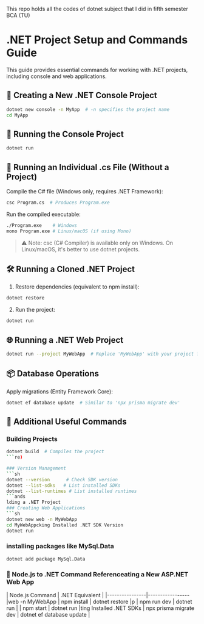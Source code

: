 This repo holds all the codes of dotnet subject that I did in  fifth semester BCA (TU) 


# .NET Project Setup and Commands Guide

This guide provides essential commands for working with .NET projects, including console and web applications.

## 🚀 Creating a New .NET Console Project

```sh
dotnet new console -n MyApp  # -n specifies the project name
cd MyApp
```

## 🏃 Running the Console Project
```sh
dotnet run
```

## 📝 Running an Individual .cs File (Without a Project)
Compile the C# file (Windows only, requires .NET Framework):
```sh
csc Program.cs  # Produces Program.exe
```

Run the compiled executable:
```sh
./Program.exe    # Windows
mono Program.exe # Linux/macOS (if using Mono)
```

> ⚠️ Note: csc (C# Compiler) is available only on Windows. On Linux/macOS, it's better to use dotnet projects.

## 🛠️ Running a Cloned .NET Project

1. Restore dependencies (equivalent to npm install):
```sh
dotnet restore
```

2. Run the project:
```sh
dotnet run
```

## 🌐 Running a .NET Web Project
```sh
dotnet run --project MyWebApp  # Replace 'MyWebApp' with your project folder
```

## 📦 Database Operations
Apply migrations (Entity Framework Core):
```sh
dotnet ef database update  # Similar to 'npx prisma migrate dev'
```

## 🔨 Additional Useful Commands

### Building Projects
```sh
dotnet build  # Compiles the project
```re)

### Version Management
```sh
dotnet --version      # Check SDK version
dotnet --list-sdks   # List installed SDKs
dotnet --list-runtimes # List installed runtimes
```ands
lding a .NET Project
### Creating Web Applications
```sh
dotnet new web -n MyWebApp
cd MyWebAppcking Installed .NET SDK Version
dotnet run
```

### installing packages like MySql.Data
`dotnet add package MySql.Data`



###  🎯 Node.js to .NET Command Referenceating a New ASP.NET Web App

| Node.js Command | .NET Equivalent |
|----------------|-----------------|web -n MyWebApp
| npm install | dotnet restore |p
| npm run dev | dotnet run |
| npm start | dotnet run |ting Installed .NET SDKs
| npx prisma migrate dev | dotnet ef database update |
